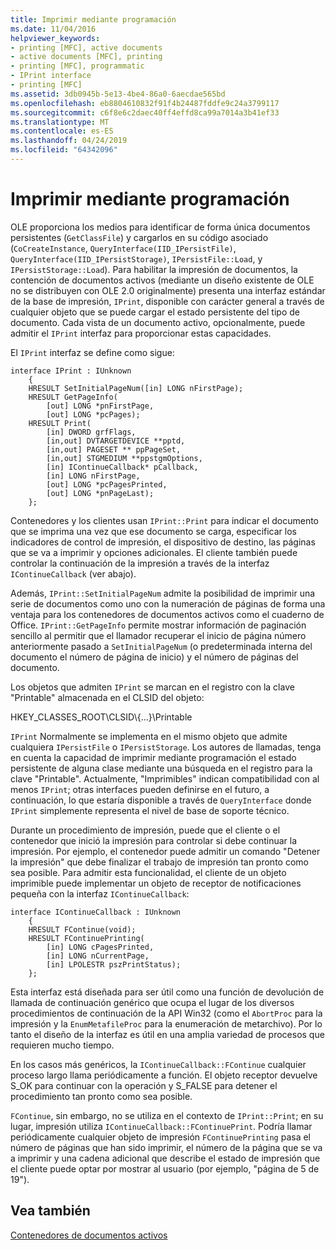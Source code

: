 ```yaml
---
title: Imprimir mediante programación
ms.date: 11/04/2016
helpviewer_keywords:
- printing [MFC], active documents
- active documents [MFC], printing
- printing [MFC], programmatic
- IPrint interface
- printing [MFC]
ms.assetid: 3db0945b-5e13-4be4-86a0-6aecdae565bd
ms.openlocfilehash: eb8804610832f91f4b24487fddfe9c24a3799117
ms.sourcegitcommit: c6f8e6c2daec40ff4effd8ca99a7014a3b41ef33
ms.translationtype: MT
ms.contentlocale: es-ES
ms.lasthandoff: 04/24/2019
ms.locfileid: "64342096"
---
```

# <a name="programmatic-printing"></a>Imprimir mediante programación

OLE proporciona los medios para identificar de forma única documentos persistentes (`GetClassFile`) y cargarlos en su código asociado (`CoCreateInstance`, `QueryInterface(IID_IPersistFile)`, `QueryInterface(IID_IPersistStorage)`, `IPersistFile::Load`, y `IPersistStorage::Load`). Para habilitar la impresión de documentos, la contención de documentos activos (mediante un diseño existente de OLE no se distribuyen con OLE 2.0 originalmente) presenta una interfaz estándar de la base de impresión, `IPrint`, disponible con carácter general a través de cualquier objeto que se puede cargar el estado persistente del tipo de documento. Cada vista de un documento activo, opcionalmente, puede admitir el `IPrint` interfaz para proporcionar estas capacidades.

El `IPrint` interfaz se define como sigue:

```
interface IPrint : IUnknown
    {
    HRESULT SetInitialPageNum([in] LONG nFirstPage);
    HRESULT GetPageInfo(
        [out] LONG *pnFirstPage,
        [out] LONG *pcPages);
    HRESULT Print(
        [in] DWORD grfFlags,
        [in,out] DVTARGETDEVICE **pptd,
        [in,out] PAGESET ** ppPageSet,
        [in,out] STGMEDIUM **ppstgmOptions,
        [in] IContinueCallback* pCallback,
        [in] LONG nFirstPage,
        [out] LONG *pcPagesPrinted,
        [out] LONG *pnPageLast);
    };
```

Contenedores y los clientes usan `IPrint::Print` para indicar el documento que se imprima una vez que ese documento se carga, especificar los indicadores de control de impresión, el dispositivo de destino, las páginas que se va a imprimir y opciones adicionales. El cliente también puede controlar la continuación de la impresión a través de la interfaz `IContinueCallback` (ver abajo).

Además, `IPrint::SetInitialPageNum` admite la posibilidad de imprimir una serie de documentos como uno con la numeración de páginas de forma una ventaja para los contenedores de documentos activos como el cuaderno de Office. `IPrint::GetPageInfo` permite mostrar información de paginación sencillo al permitir que el llamador recuperar el inicio de página número anteriormente pasado a `SetInitialPageNum` (o predeterminada interna del documento el número de página de inicio) y el número de páginas del documento.

Los objetos que admiten `IPrint` se marcan en el registro con la clave "Printable" almacenada en el CLSID del objeto:

HKEY_CLASSES_ROOT\CLSID\\{...}\Printable

`IPrint` Normalmente se implementa en el mismo objeto que admite cualquiera `IPersistFile` o `IPersistStorage`. Los autores de llamadas, tenga en cuenta la capacidad de imprimir mediante programación el estado persistente de alguna clase mediante una búsqueda en el registro para la clave "Printable". Actualmente, "Imprimibles" indican compatibilidad con al menos `IPrint`; otras interfaces pueden definirse en el futuro, a continuación, lo que estaría disponible a través de `QueryInterface` donde `IPrint` simplemente representa el nivel de base de soporte técnico.

Durante un procedimiento de impresión, puede que el cliente o el contenedor que inició la impresión para controlar si debe continuar la impresión. Por ejemplo, el contenedor puede admitir un comando "Detener la impresión" que debe finalizar el trabajo de impresión tan pronto como sea posible. Para admitir esta funcionalidad, el cliente de un objeto imprimible puede implementar un objeto de receptor de notificaciones pequeña con la interfaz `IContinueCallback`:

```
interface IContinueCallback : IUnknown
    {
    HRESULT FContinue(void);
    HRESULT FContinuePrinting(
        [in] LONG cPagesPrinted,
        [in] LONG nCurrentPage,
        [in] LPOLESTR pszPrintStatus);
    };
```

Esta interfaz está diseñada para ser útil como una función de devolución de llamada de continuación genérico que ocupa el lugar de los diversos procedimientos de continuación de la API Win32 (como el `AbortProc` para la impresión y la `EnumMetafileProc` para la enumeración de metarchivo). Por lo tanto el diseño de la interfaz es útil en una amplia variedad de procesos que requieren mucho tiempo.

En los casos más genéricos, la `IContinueCallback::FContinue` cualquier proceso largo llama periódicamente a función. El objeto receptor devuelve S_OK para continuar con la operación y S_FALSE para detener el procedimiento tan pronto como sea posible.

`FContinue`, sin embargo, no se utiliza en el contexto de `IPrint::Print`; en su lugar, impresión utiliza `IContinueCallback::FContinuePrint`. Podría llamar periódicamente cualquier objeto de impresión `FContinuePrinting` pasa el número de páginas que han sido imprimir, el número de la página que se va a imprimir y una cadena adicional que describe el estado de impresión que el cliente puede optar por mostrar al usuario (por ejemplo, "página de 5 de 19").

## <a name="see-also"></a>Vea también

[Contenedores de documentos activos](../mfc/active-document-containers.md)
